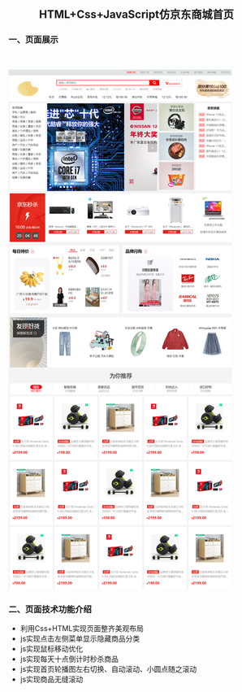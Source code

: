 
<h2 align="center">HTML+Css+JavaScript仿京东商城首页</h2>

<h3>一、页面展示</h3>
</br>

![read](https://github.com/xixiaweiqing/project_jingdong/blob/master/static/img/readme1.png)</br>


<h3>二、页面技术功能介绍</h3>

- 利用Css+HTML实现页面整齐美观布局
- js实现点击左侧菜单显示隐藏商品分类
- js实现鼠标移动优化
- js实现每天十点倒计时秒杀商品
- js实现首页轮播图左右切换、自动滚动、小圆点随之滚动
- js实现商品无缝滚动

  
